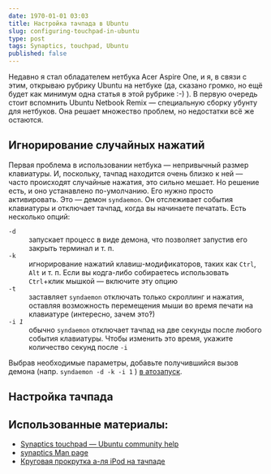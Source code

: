```yaml
---
date: 1970-01-01 03:03
title: Настройка тачпада в Ubuntu
slug: configuring-touchpad-in-ubuntu
type: post
tags: Synaptics, touchpad, Ubuntu
published: false
---
```


Недавно я стал обладателем нетбука Acer Aspire One, и я, в связи с этим, открываю рубрику Ubuntu на нетбуке (да, сказано громко, но ещё будет как минимум одна статья в этой рубрике :-) ). В первую очередь стоит вспомнить Ubuntu Netbook Remix — специальную сборку убунту для нетбуков. Она решает множество проблем, но недостатки всё же остаются.
<h2>Игнорирование случайных нажатий</h2>
Первая проблема в использовании нетбука — непривычный размер клавиатуры. И, поскольку, тачпад находится очень близко к ней — часто происходят случайные нажатия, это сильно мешает. Но решение есть, и оно устанавлено по-умолчанию. Его нужно просто активировать. Это — демон <code>syndaemon</code>. Он отслеживает события клавиатуры и отключает тачпад, когда вы начинаете печатать. Есть несколько опций:

<dl> <dt><code>-d</code></dt> <dd>запускает процесс в виде демона, что позволяет запустив его закрыть терминал и т. п.</dd> <dt><code>-k</code></dt> <dd>игнорирование нажатий клавиш-модификаторов, таких как <code>Ctrl</code>, <code>Alt</code> и т. п. Если вы кодга-либо собираетесь использовать <code>Ctrl</code>+клик мышкой — включите эту опцию</dd> <dt><code>-t</code></dt> <dd>заставляет <code>syndaemon</code> отключать только скроллинг и нажатия, оставляя возможность перемещения мыши во время печати на клавиатуре (интересно, зачем это‽)</dd> <dt><code>-i <em>1</em></code></dt> <dd>обычно <code>syndaemon</code> отключает тачпад на две секунды после любого события клавиатуры. Чтобы изменить это время, укажите количество секунд после <code>-i</code></dd> </dl>Выбрав необходимые параметры, добавьте получившийся вызов демона (напр. <code>syndaemon -d -k -i 1</code> ) <a href="https://help.ubuntu.com/community/AddingProgramToSessionStartup">в атозапуск</a>.
<h2>Настройка тачпада</h2>
<h2>Использованные материалы:</h2>
<ul>
	<li><a href="https://help.ubuntu.com/community/SynapticsTouchpad">Synaptics touchpad — </a><a href="https://help.ubuntu.com/community/SynapticsTouchpad">Ubuntu community help</a></li>
	<li><a href="http://linux.die.net/man/5/synaptics">synaptics Man page</a></li>
	<li><a href="http://habrahabr.ru/blogs/linux/53863/">Круговая прокрутка а-ля iPod на тачпаде</a></li>
</ul>

